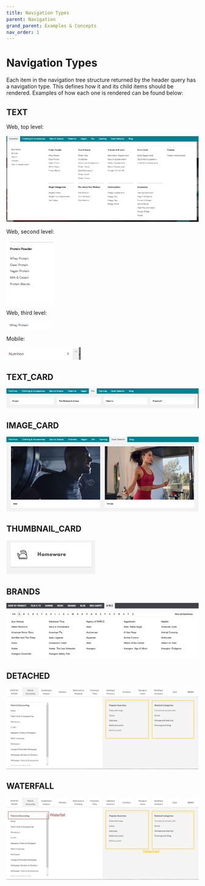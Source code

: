 ```yaml
---
title: Navigation Types
parent: Navigation
grand_parent: Examples & Concepts
nav_order: 1
---
```


# Navigation Types

Each item in the navigation tree structure returned by the header query has a navigation type.
This defines how it and its child items should be rendered. Examples of how each one is rendered
can be found below:

## TEXT

Web, top level:

![Example of TEXT navigation](../../navigation/TextTopLevel.png)

Web, second level:

![Example of TEXT navigation](../../navigation/TextSecondLevel.png)

Web, third level:

![Example of TEXT navigation](../../navigation/TextThirdLevel.png)

Mobile:

![Example of TEXT navigation](../../navigation/TextApp.png)

## TEXT_CARD

![Example of TEXT_CARD navigation](../../navigation/TextCard.png)

## IMAGE_CARD

![Example of IMAGE_CARD navigation](../../navigation/ImageCard.png)

## THUMBNAIL_CARD

![Example of THUMBNAIL_CARD navigation](../../navigation/ThumbnailCard.png)

## BRANDS

![Example of BRANDS navigation](../../navigation/Brands.png)

## DETACHED

![Example of DETACHED navigation](../../navigation/Detached.png)

## WATERFALL

![Example of WATERFALL navigation](../../navigation/Waterfall.png)
